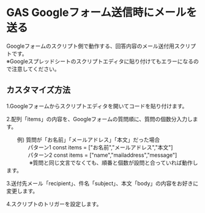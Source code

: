 # GAS  Googleフォーム送信時にメールを送る
Googleフォームのスクリプト側で動作する、回答内容のメール送付用スクリプトです。  
※Googleスプレッドシートのスクリプトエディタに貼り付けてもエラーになるので注意してください。  
  
## カスタマイズ方法  
  
1.Googleフォームからスクリプトエディタを開いてコードを貼り付けます。

2.配列「items」の内容を、Googleフォームの質問順に、質問の個数分入力します。  
  
　　例) 質問が「お名前」「メールアドレス」「本文」だった場合  
　　　　パターン1  const items = ["お名前","メールアドレス","本文"]  
　　　　パターン2  const items = ["name","mailaddress","message"]  
        　
　　　※質問と同じ文言でなくても、順番と個数が設問と合っていれば動作します。  
  
3.送付先メール「recipient」、件名「subject」、本文「body」の内容をお好きに変更します。
  
4.スクリプトのトリガーを設定します。
